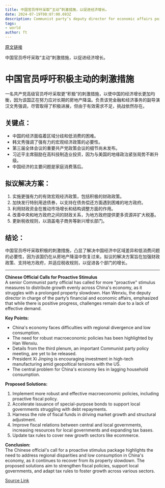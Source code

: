 ```yaml
---
title: 中国官员呼吁采取“主动”刺激措施，以促进经济增长。
date: 2024-07-19T08:07:00.693Z
description: Communist party’s deputy director for economic affairs points to ‘divergence’ between regions and low consumption
tags: 
- world
author: ft
---
```


[原文链接](https://ft.com/content/7213a24e-e4d7-4e41-ad2d-849ee3eea5c1)

中国官员呼吁采取“主动”刺激措施，以促进经济增长。

# 中国官员呼吁积极主动的刺激措施

一名共产党高级官员呼吁采取更“积极”的刺激措施，以使中国的经济增长更加均衡，因为该国正在努力应对长期的房地产降温。负责该党金融和经济事务的副导演汉文秀强调，尽管取得了积极进展，但由于有效需求不足，挑战依然存在。

## 关键点：
- 中国的经济面临着区域分歧和低消费的困难。
- 韩文秀强调了强有力的宏观经济政策的必要性。
- 第三届全体会议的重要共产党政策会议的细节尚未发布。
- 习近平主席鼓励在高科技制造业投资，因为与美国的地缘政治紧张局势不断升级。
- 中国经济的主要问题是家庭消费落后。

## 拟议解决方案：
1. 实施更强有力的有效宏观经济政策，包括积极的财政政策。
2. 加快发行特别用途债券，以支持在债务偿还方面遇到困难的地方政府。
3. 利用财政资金在推动市场增长和结构调整方面的作用。
4. 改善中央和地方政府之间的财政关系，为地方政府提供更多资源并扩大税基。
5. 更新税收规则，以涵盖电子商务等新兴增长部门。

## 结论：
中国官员呼吁采取积极的刺激措施，凸显了解决中国经济中区域差异和低消费问题的必要性，因为该国仍在从房地产降温中恢复过来。拟议的解决方案旨在加强财政政策、支持地方政府，并适应税收规则，以促进各个部门的增长。

---

 **Chinese Official Calls for Proactive Stimulus**  
A senior Communist party official has called for more "proactive" stimulus measures to distribute growth evenly across China's economy, as it struggles with a prolonged property slowdown. Han Wenxiu, the deputy director in charge of the party’s financial and economic affairs, emphasized that while there is positive progress, challenges remain due to a lack of effective demand.

**Key Points:**  
- China's economy faces difficulties with regional divergence and low consumption.
- The need for robust macroeconomic policies has been highlighted by Han Wenxiu.
- Details from the third plenum, an important Communist party policy meeting, are yet to be released.
- President Xi Jinping is encouraging investment in high-tech manufacturing amid geopoltical tensions with the US.
- The central problem for China's economy lies in lagging household consumption.

**Proposed Solutions:**  
1. Implement more robust and effective macroeconomic policies, including proactive fiscal policy.
2. Accelerate issuance of special-purpose bonds to support local governments struggling with debt repayments.
3. Harness the role of fiscal funds in driving market growth and structural adjustment.
4. Improve fiscal relations between central and local governments, increasing resources for local governments and expanding tax bases.
5. Update tax rules to cover new growth sectors like ecommerce.

**Conclusion:**  
The Chinese official's call for a proactive stimulus package highlights the need to address regional disparities and low consumption in China's economy, as it continues to recover from its property slowdown. The proposed solutions aim to strengthen fiscal policies, support local governments, and adapt tax rules to foster growth across various sectors.

[Source Link](https://ft.com/content/7213a24e-e4d7-4e41-ad2d-849ee3eea5c1)

